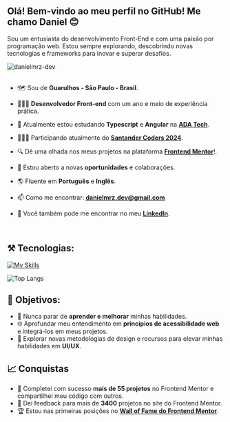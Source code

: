<h2>Olá! Bem-vindo ao meu perfil no GitHub! Me chamo Daniel 😊</h2>
<p align="left">
Sou um entusiasta do desenvolvimento Front-End e com uma paixão por programação web. Estou sempre explorando, descobrindo novas tecnologias e frameworks para inovar e superar desafios.
</p>
<span align="right"><img src="https://komarev.com/ghpvc/?username=danielmrz-dev&label=Você%20é%20o%20visitante%20nº&color=0e75b6&style=flat" alt="danielmrz-dev"/></span>

<br>
<br>

<!--- Ilustrações da web por Storyset ( https://storyset.com/web ) 
<img align="right" alt="GIF" src="https://raw.githubusercontent.com/danielmrz-dev/danielmrz-dev/refs/heads/main/assets/illustration.gif" width="365px"/>
--->


- 🗺️ Sou de **Guarulhos - São Paulo - Brasil**.
  
- 👨🏽‍💻 **Desenvolvedor Front-end** com um ano e meio de experiência prática.
  
- 🔭 Atualmente estou estudando **Typescript** e **Angular** na [**ADA Tech**](https://comunidade.ada.tech/).

- 👨🏽‍💻 Participando atualmente do [**Santander Coders 2024**](https://ada.tech/sou-aluno/programas/santander-coders-2024).
  
- 🔍 Dê uma olhada nos meus projetos na plataforma [**Frontend Mentor**](https://www.frontendmentor.io/profile/danielmrz-dev)!.
  
- 👯 Estou aberto a novas **oportunidades** e colaborações.
  
- 🌎 Fluente em **Português** e **Inglês**.
  
- 📫 Como me encontrar: <a href="mailto:danielmrz.dev@gmail.com">**danielmrz.dev@gmail.com**</a>
  
- 📲 Você também pode me encontrar no meu <a href="https://www.linkedin.com/in/danielmrz-dev/">**LinkedIn**</a>.

<br>

<h2>⚒️ Tecnologias:</h2>

[![My Skills](https://skillicons.dev/icons?i=html,css,sass,tailwind,js,ts,angular,vite,nodejs,npm,yarn,git,github,figma&theme=light&perline=15)](https://skillicons.dev)

![Top Langs](https://github-readme-stats.vercel.app/api/top-langs/?username=danielmrz-dev&theme=dark&hide=sass,php&layout=compact)

## 💯 Objetivos:

- 🚀 Nunca parar de **aprender e melhorar** minhas habilidades.
- 🌐 Aprofundar meu entendimento em **princípios de acessibilidade web** e integrá-los em meus projetos.
- 🎨 Explorar novas metodologias de design e recursos para elevar minhas habilidades em **UI/UX**.

## 📈 Conquistas

- 🎉 Completei com sucesso **mais de 55 projetos** no Frontend Mentor e compartilhei meu código com outros.
- 🤝 Dei feedback para mais de **3400** projetos no site do Frontend Mentor.
- 🏆 Estou nas primeiras posições no [**Wall of Fame do Frontend Mentor**](https://www.frontendmentor.io/wall-of-fame?tab=year).
